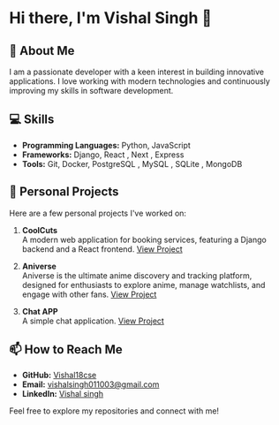 # Hi there, I'm Vishal Singh 👋

## 🚀 About Me
I am a passionate developer with a keen interest in building innovative applications. I love working with modern technologies and continuously improving my skills in software development.

## 💻 Skills
- **Programming Languages:** Python, JavaScript
- **Frameworks:** Django, React , Next , Express
- **Tools:** Git, Docker, PostgreSQL , MySQL , SQLite , MongoDB

## 🌱 Personal Projects
Here are a few personal projects I've worked on:

1. **CoolCuts**  
   A modern web application for booking services, featuring a Django backend and a React frontend. [View Project](https://github.com/Vishal18cse/CoolCuts)

2. **Aniverse**  
   Aniverse is the ultimate anime discovery and tracking platform, designed for enthusiasts to explore anime, manage watchlists, and engage with other fans. [View Project](https://github.com/Vishal18cse/Aniverse)

3. **Chat APP**  
   A simple chat application. [View Project](https://github.com/Vishal18cse/chatApp)

## 📫 How to Reach Me
- **GitHub:** [Vishal18cse](https://github.com/Vishal-Singh-Code)
- **Email:** [vishalsingh011003@gmail.com](mailto:vishalsingh011003@gmail.com)
- **LinkedIn:** [Vishal singh](https://www.linkedin.com/in/vishal-singh-cse/)

Feel free to explore my repositories and connect with me!
